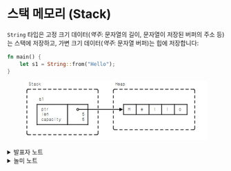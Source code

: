 # 스택 메모리 (Stack)

`String` 타입은 고정 크기 데이터(_역주_: 문자열의 길이, 문자열이 저장된 버퍼의 주소 등)는 스택에 저장하고, 가변 크기 데이터(_역주_: 문자열 버퍼)는 힙에 저장합니다:

```rust
fn main() {
    let s1 = String::from("Hello");
}
```

<figure><img src="../.gitbook/assets/image (3).png" alt=""><figcaption></figcaption></figure>

<details>

<summary>발표자 노트</summary>

* 문자열(`String`)은 실제로는 `Vec`입니다. 크기(capacity)와 현재 길이(length) 정보를 가지며, 더 큰 크기가 필요할 경우 힙에서 재 할당을 합니다.
* 힙은 기본적으로 [System Allocator](https://doc.rust-lang.org/std/alloc/struct.System.html)를 통해 할당됩니다. 그리고 [Allocator API](https://doc.rust-lang.org/std/alloc/index.html)를 이용해서 커스텀 메모리 할당자를 만들 수도 있습니다.
* `unsafe` 코드로 메모리 레이아웃을 살펴볼 수 있습니다. 물론 이 코드가 안전하지 않다는 점을 알려주세요!

```rust
fn main() {
    let mut s1 = String::from("Hello");
    s1.push(' ');
    s1.push_str("world");
    // DON'T DO THIS AT HOME! For educational purposes only.
    // String provides no guarantees about its layout, so this could lead to
    // undefined behavior.
    unsafe {
        let (capacity, ptr, len): (usize, usize, usize) = std::mem::transmute(s1);
        println!("ptr = {ptr:#x}, len = {len}, capacity = {capacity}");
    }
}
```

</details>

<details>

<summary>놀미 노트</summary>

* transmute는 C++의 reinterpret\_cast만큼 강력하게 비트 단위 타잎 변환을 해줍니다. 변환 하고자 하는 타잎과 크기만 같다면 변환이 됩니다. String의 transmute 결과가 (capacity, ptr, len)이 되는 건 이해가 아직 잘 안 되는 면이 있습니다.

</details>
